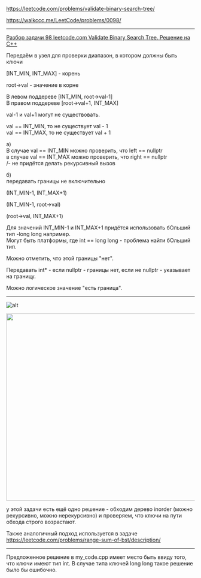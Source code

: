 https://leetcode.com/problems/validate-binary-search-tree/

https://walkccc.me/LeetCode/problems/0098/

________

[Разбор задачи 98 leetcode.com Validate Binary Search Tree. Решение на C++](https://www.youtube.com/watch?v=Ik2KuUxhuQs&ab_channel=3.5%D0%B7%D0%B0%D0%B4%D0%B0%D1%87%D0%B8%D0%B2%D0%BD%D0%B5%D0%B4%D0%B5%D0%BB%D1%8E)

Передаём в узел для проверки диапазон, в котором должны быть ключи

[INT_MIN, INT_МАХ] - корень

root->val - значение в корне

В левом поддереве [INT_MIN, root->val-1]  
В правом поддереве [root->val+1, INT_МАХ]

val-1 и val+1 могут не существовать.

val == INT_MIN, то не существует val - 1  
val == INT_МАХ, то не существует val + 1

а)  
В случае val == INT_MIN можно проверить, что left == nullptr  
в случае val == INT_МАХ можно проверить, что right == nullptr  
/- не придётся делать рекурсивный вызов

б)  
передавать границы не включительно

(INT_MIN-1, INT_МАХ+1)

(INT_MIN-1, root->val)

(root->val, INT_МАХ+1)

Для значений INT_MIN-1 и INT_МАХ+1 придётся использовать бОльший тип -long long например.  
Могут быть платформы, где int == long long - проблема найти бОльший тип.

Можно отметить, что этой границы "нет".

Передавать int* - если nullptr - границы нет, если не nullptr - указывает на границу.

Можно логическое значение "есть граница".

________

![ alt](https://github.com/SkosMartren/useful-materials/blob/main/BST_1.png)

<img src="https://github.com/SkosMartren/useful-materials/blob/main/BST_1.png" width="1500" height="500"/>


у этой задачи есть ещё одно решение - обходим дерево inorder (можно рекурсивно, можно нерекурсивно) и проверяем, что ключи на пути обхода строго возрастают.

Также аналогичный подход используется в задаче https://leetcode.com/problems/range-sum-of-bst/description/

___________

Предложенное решение в my_code.cpp имеет место быть ввиду того, что ключи имеют тип int. В случае типа ключей long long такое решение было бы ошибочно. 
